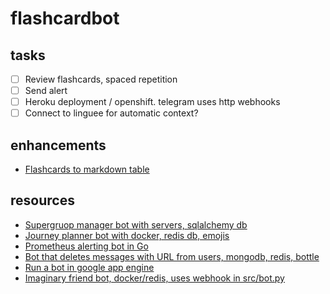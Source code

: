 # flashcardbot

## tasks

* [ ] Review flashcards, spaced repetition
* [ ] Send alert
* [ ] Heroku deployment / openshift. telegram uses http webhooks
* [ ] Connect to linguee for automatic context?

## enhancements

* [Flashcards to markdown table](https://core.telegram.org/bots/api#formatting-options)

## resources

* [Supergruop manager bot with servers, sqlalchemy db](https://github.com/CubexX/confstat-bot)
* [Journey planner bot with docker, redis db, emojis](https://github.com/eigenein/ns-bot)
* [Prometheus alerting bot in Go](https://github.com/inCaller/prometheus_bot)
* [Bot that deletes messages with URL from users, mongodb, redis, bottle](https://github.com/lorien/daysandbox_bot)
* [Run a bot in google app engine](https://github.com/yukuku/telebot)
* [Imaginary friend bot, docker/redis, uses webhook in src/bot.py](https://github.com/telegram-bots/imaginaryfriend)